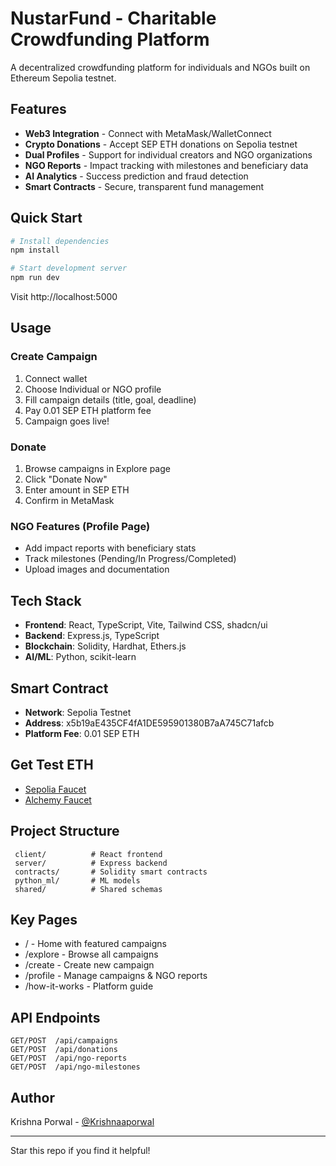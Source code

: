 ﻿#  NustarFund - Charitable Crowdfunding Platform

A decentralized crowdfunding platform for individuals and NGOs built on Ethereum Sepolia testnet.

##  Features

-  **Web3 Integration** - Connect with MetaMask/WalletConnect
-  **Crypto Donations** - Accept SEP ETH donations on Sepolia testnet
-  **Dual Profiles** - Support for individual creators and NGO organizations
-  **NGO Reports** - Impact tracking with milestones and beneficiary data
-  **AI Analytics** - Success prediction and fraud detection
-  **Smart Contracts** - Secure, transparent fund management

##  Quick Start

```bash
# Install dependencies
npm install

# Start development server
npm run dev
```

Visit http://localhost:5000

##  Usage

### Create Campaign
1. Connect wallet
2. Choose Individual or NGO profile
3. Fill campaign details (title, goal, deadline)
4. Pay 0.01 SEP ETH platform fee
5. Campaign goes live!

### Donate
1. Browse campaigns in Explore page
2. Click "Donate Now"
3. Enter amount in SEP ETH
4. Confirm in MetaMask

### NGO Features (Profile Page)
- Add impact reports with beneficiary stats
- Track milestones (Pending/In Progress/Completed)
- Upload images and documentation

##  Tech Stack

- **Frontend**: React, TypeScript, Vite, Tailwind CSS, shadcn/ui
- **Backend**: Express.js, TypeScript
- **Blockchain**: Solidity, Hardhat, Ethers.js
- **AI/ML**: Python, scikit-learn

##  Smart Contract

- **Network**: Sepolia Testnet
- **Address**:  x5b19aE435CF4fA1DE595901380B7aA745C71afcb
- **Platform Fee**: 0.01 SEP ETH

##  Get Test ETH

- [Sepolia Faucet](https://sepoliafaucet.com)
- [Alchemy Faucet](https://sepoliafaucet.com)

##  Project Structure

```
 client/          # React frontend
 server/          # Express backend
 contracts/       # Solidity smart contracts
 python_ml/       # ML models
 shared/          # Shared schemas
```

##  Key Pages

- / - Home with featured campaigns
- /explore - Browse all campaigns
- /create - Create new campaign
- /profile - Manage campaigns & NGO reports
- /how-it-works - Platform guide

##  API Endpoints

```
GET/POST  /api/campaigns
GET/POST  /api/donations
GET/POST  /api/ngo-reports
GET/POST  /api/ngo-milestones
```

##  Author

Krishna Porwal - [@Krishnaaporwal](https://github.com/Krishnaaporwal)

---

 Star this repo if you find it helpful!
